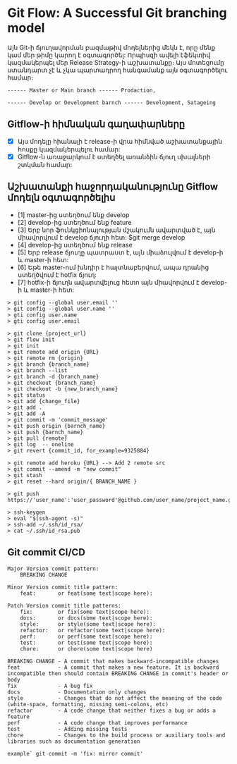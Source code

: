 # Git Flow: A Successful Git branching model

Այն Git-ի ճյուղավորման բազմաթիվ մոդելներից մեկն է, որը մենք կամ մեր թիմը կարող է օգտագործել: Որպիսզի ավելի էֆեկտիվ կազմակերպել մեր
Release Strategy-ի աշխատանքը։ Այս մոտեցումը ստանդարտ չէ և չկա պարտադրող հանգամանք այն օգտագործելու համար։

```
------ Master or Main branch ------ Prodaction, 

------ Develop or Development barnch ------ Development, Satageing

```
## Gitflow-ի հիմնական գաղափարները
- [x] Այս մոդելը հիանալի է release-ի վրա հիմնված աշխատանքային հոսքը կազմակերպելու համար:
- [x] Gitflow-ն առաջարկում է ստեղծել առանձին ճյուղ սխալների շտկման համար:

## Աշխատանքի հաջորդականությունը Gitflow մոդելն օգտագործելիս

- [1] master-ից ստեղծում ենք develop
- [2] develop-ից ստեղծում ենք feature
- [3] Երբ նոր ֆունկցիոնալության մշակումն ավարտված է, այն միավորվում է develop ճյուղի հետ: $git merge develop
- [4] develop-ից ստեղծում ենք release
- [5] Երբ release ճյուղը պատրաստ է, այն միաձուլվում է develop-ի և master-ի հետ:
- [6] Եթե ​​master-ում խնդիր է հայտնաբերվում, ապա դրանից ստեղծվում է hotfix ճյուղ:
- [7] hotfix-ի ճյուղն ավարտվելուց հետո այն միավորվում է develop-ի և master-ի հետ:

```
> git config --global user.email ''
> git config --global user.name ''
> gti config user.name
> gti config user.email

> git clone {project_url}
> git flow init
> git init
> git remote add origin {URL}
> git remote rm {origin}
> git branch {branch_name}
> git branch --list
> git branch -d {branch_name}
> git checkout {branch_name}
> git checkout -b {new_branch_name}
> git status
> git add {change_file}
> git add . 
> git add -A
> git commit -m 'commit_message'
> git push origin {barnch_name}
> git push {barnch_name}
> git pull {remote}
> git log  -- oneline
> git revert {commit_id, for_example=9325884}

> git remote add heroku {URL} --> Add 2 remote src
> git commit --amend -m "new commit"
> git stash
> git reset --hard origin/{ BRANCH_NAME }

> git push https://'user_name':'user_password'@github.com/user_name/project_name.git

> ssh-keygen
> eval "$(ssh-agent -s)"
> ssh-add ~/.ssh/id_rsa/
> cat ~/.ssh/id_rsa.pub

```

## Git commit CI/CD
```
Major Version commit pattern:
    BREAKING CHANGE

Minor Version commit title pattern:
    feat:       or feat(some text|scope here):

Patch Version commit title patterns:
    fix:        or fix(some text|scope here):
    docs:       or docs(some text|scope here):
    style:      or style(some text|scope here):
    refactor:   or refactor(some text|scope here):
    perf:       or perf(some text|scope here):
    test:       or test(some text|scope here):
    chore:      or chore(some text|scope here)

BREAKING CHANGE - A commit that makes backward-incompatible changes
feat            - A commit that makes a new feature. It is backward incompatible then should contain BREAKING CHANGE in commit's header or body
fix             - A bug fix
docs            - Documentation only changes
style           - Changes that do not affect the meaning of the code (white-space, formatting, missing semi-colons, etc)
refactor        - A code change that neither fixes a bug or adds a feature
perf            - A code change that improves performance
test            - Adding missing tests
chore           - Changes to the build process or auxiliary tools and libraries such as documentation generation

example` git commit -m 'fix: mirror commit'

```
